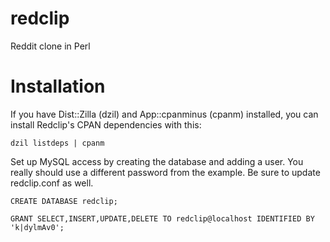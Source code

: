 redclip
=======

Reddit clone in Perl

Installation
============

If you have Dist::Zilla (dzil) and App::cpanminus (cpanm) installed,
you can install Redclip's CPAN dependencies with this:

    dzil listdeps | cpanm

Set up MySQL access by creating the database and adding a user.
You really should use a different password from the example.
Be sure to update redclip.conf as well.

    CREATE DATABASE redclip;
    
    GRANT SELECT,INSERT,UPDATE,DELETE TO redclip@localhost IDENTIFIED BY 'k|dylmAv0';


